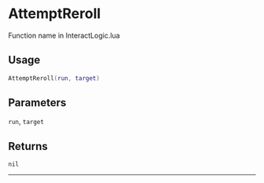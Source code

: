 # AttemptReroll
Function name in InteractLogic.lua
## Usage
```lua
AttemptReroll(run, target)
```
## Parameters
`run`, `target`
## Returns
`nil`

---